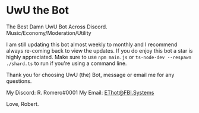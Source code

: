 # UwU the Bot
The Best Damn UwU Bot Across Discord. Music/Economy/Moderation/Utility

I am still updating this bot almost weekly to monthly and I recommend always re-coming back to view the updates.
If you do enjoy this bot a star is highly appreciated.
Make sure to use `npm main.js` or `ts-node-dev --respawn ./shard.ts` to run if you're using a command line.

Thank you for choosing UwU (the) Bot, message or email me for any questions.

My Discord: R. Romero#0001
My Email: EThot@FBI.Systems

Love, Robert.
